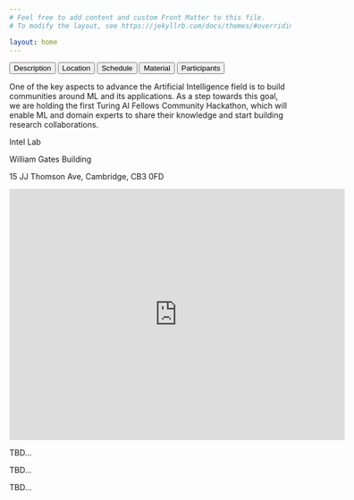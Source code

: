 ```yaml
---
# Feel free to add content and custom Front Matter to this file.
# To modify the layout, see https://jekyllrb.com/docs/themes/#overriding-theme-defaults

layout: home
---
```

<head>
<link rel="stylesheet" href="css/tabs.css">
<script src="js/tabs.js"></script>
</head>

<!-- Tab links -->
<div class="tab">
  <button class="tablinks active" onclick="openTab(event, 'description')">Description</button>
  <button class="tablinks" onclick="openTab(event, 'location')">Location</button>
  <button class="tablinks" onclick="openTab(event, 'schedule')">Schedule</button>
  <button class="tablinks" onclick="openTab(event, 'material')">Material</button>
  <button class="tablinks" onclick="openTab(event, 'participants')">Participants</button>
</div>

<!-- Tab content -->
<div id="description" class="tabcontent">
  <p>One of the key aspects to advance the Artificial Intelligence field is to build communities around ML and its applications. As a step towards this goal, we are holding the first Turing AI Fellows Community Hackathon, which will enable ML and domain experts to share their knowledge and start building research collaborations.</p>
</div>

<div id="location" class="tabcontent">
  <p>Intel Lab</p>
  <p>William Gates Building</p>
  <p>15 JJ Thomson Ave, Cambridge, CB3 0FD</p>
  <iframe src="https://www.google.com/maps/embed?pb=!1m18!1m12!1m3!1d576.8918776185558!2d0.09151032340100916!3d52.21099751785525!2m3!1f0!2f0!3f0!3m2!1i1024!2i768!4f13.1!3m3!1m2!1s0x47d8774a3f6e55cd%3A0xabf8227343e684c7!2sComputer%20Laboratory!5e0!3m2!1sen!2suk!4v1676307904600!5m2!1sen!2suk" width="600" height="450" style="border:0;" allowfullscreen="" loading="lazy" referrerpolicy="no-referrer-when-downgrade"></iframe>
</div>

<div id="schedule" class="tabcontent">
  <p>TBD...</p>
</div>

<div id="material" class="tabcontent">
  <p>TBD...</p>
</div>

<div id="participants" class="tabcontent">
  <p>TBD...</p>
</div>
